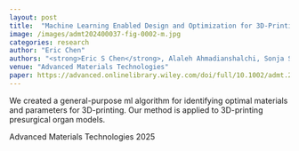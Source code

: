 ```yaml
---
layout: post
title:  "Machine Learning Enabled Design and Optimization for 3D‐Printing of High‐Fidelity Presurgical Organ Models"
image: /images/admt202400037-fig-0002-m.jpg
categories: research
author: "Eric Chen"
authors: "<strong>Eric S Chen</strong>, Alaleh Ahmadianshalchi, Sonja S Sparks, Chuchu Chen, Aryan Deshwal, Janardhan R Doppa, Kaiyan Qiu"
venue: "Advanced Materials Technologies"
paper: https://advanced.onlinelibrary.wiley.com/doi/full/10.1002/admt.202400037
---
```

We created a general-purpose ml algorithm for identifying optimal materials and parameters for 3D-printing. Our method is applied to 3D-printing presurgical organ models. 

Advanced Materials Technologies 2025
<!--more-->